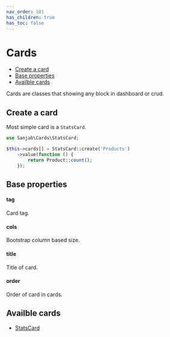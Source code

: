 ```yaml
---
nav_order: 101
has_children: true
has_toc: false
---
```

# Cards

- [Create a card](#create-a-card)
- [Base properties](#base-properties)
- [Availble cards](#availble-cards)

Cards are classes that showing any block in dashboard or crud.

## Create a card
Most simple card is a `StatsCard`.
```php
use Sanjab\Cards\StatsCard;

$this->cards[] = StatsCard::create('Products')
    ->value(function () {
        return Product::count();
    });
```

## Base properties

#### tag
Card tag.

#### cols
Bootstrap column based size.

#### title
Title of card.

#### order
Order of card in cards.

## Availble cards
* [StatsCard](./cards/stats.md)
